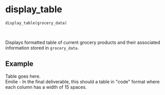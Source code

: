 # display_table

`display_table(grocery_data)`

<br>

Displays formatted table of current grocery products and their associated information stored in `grocery_data`.

## Example

Table goes here.  
Emilie - In the final deliverable, this should a table in "code" format where each column has a width of 15 spaces.
